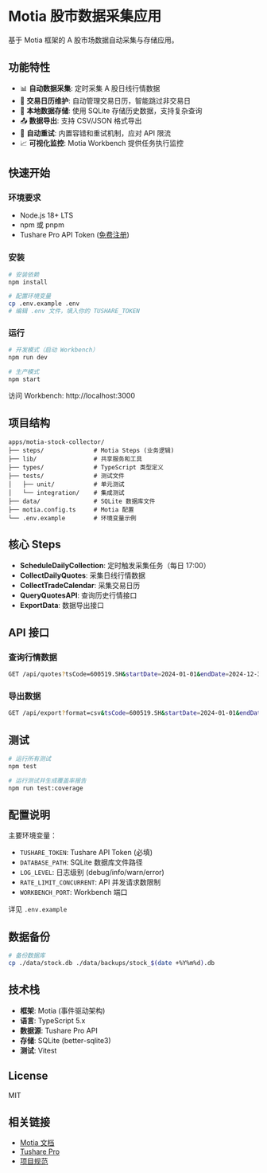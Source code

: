 # Motia 股市数据采集应用

基于 Motia 框架的 A 股市场数据自动采集与存储应用。

## 功能特性

- 📊 **自动数据采集**: 定时采集 A 股日线行情数据
- 📅 **交易日历维护**: 自动管理交易日历，智能跳过非交易日
- 💾 **本地数据存储**: 使用 SQLite 存储历史数据，支持复杂查询
- 📤 **数据导出**: 支持 CSV/JSON 格式导出
- 🔄 **自动重试**: 内置容错和重试机制，应对 API 限流
- 📈 **可视化监控**: Motia Workbench 提供任务执行监控

## 快速开始

### 环境要求

- Node.js 18+ LTS
- npm 或 pnpm
- Tushare Pro API Token ([免费注册](https://tushare.pro/register))

### 安装

```bash
# 安装依赖
npm install

# 配置环境变量
cp .env.example .env
# 编辑 .env 文件，填入你的 TUSHARE_TOKEN
```

### 运行

```bash
# 开发模式（启动 Workbench）
npm run dev

# 生产模式
npm start
```

访问 Workbench: http://localhost:3000

## 项目结构

```
apps/motia-stock-collector/
├── steps/              # Motia Steps (业务逻辑)
├── lib/                # 共享服务和工具
├── types/              # TypeScript 类型定义
├── tests/              # 测试文件
│   ├── unit/           # 单元测试
│   └── integration/    # 集成测试
├── data/               # SQLite 数据库文件
├── motia.config.ts     # Motia 配置
└── .env.example        # 环境变量示例
```

## 核心 Steps

- **ScheduleDailyCollection**: 定时触发采集任务（每日 17:00）
- **CollectDailyQuotes**: 采集日线行情数据
- **CollectTradeCalendar**: 采集交易日历
- **QueryQuotesAPI**: 查询历史行情接口
- **ExportData**: 数据导出接口

## API 接口

### 查询行情数据

```bash
GET /api/quotes?tsCode=600519.SH&startDate=2024-01-01&endDate=2024-12-31&limit=100
```

### 导出数据

```bash
GET /api/export?format=csv&tsCode=600519.SH&startDate=2024-01-01&endDate=2024-12-31
```

## 测试

```bash
# 运行所有测试
npm test

# 运行测试并生成覆盖率报告
npm run test:coverage
```

## 配置说明

主要环境变量：

- `TUSHARE_TOKEN`: Tushare API Token (必填)
- `DATABASE_PATH`: SQLite 数据库文件路径
- `LOG_LEVEL`: 日志级别 (debug/info/warn/error)
- `RATE_LIMIT_CONCURRENT`: API 并发请求数限制
- `WORKBENCH_PORT`: Workbench 端口

详见 `.env.example`

## 数据备份

```bash
# 备份数据库
cp ./data/stock.db ./data/backups/stock_$(date +%Y%m%d).db
```

## 技术栈

- **框架**: Motia (事件驱动架构)
- **语言**: TypeScript 5.x
- **数据源**: Tushare Pro API
- **存储**: SQLite (better-sqlite3)
- **测试**: Vitest

## License

MIT

## 相关链接

- [Motia 文档](https://motia.dev)
- [Tushare Pro](https://tushare.pro)
- [项目规范](../../specs/017-/)
